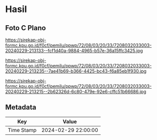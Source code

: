 # Hasil

## Foto C Plano

https://sirekap-obj-formc.kpu.go.id/f0cf/pemilu/ppwp/72/08/03/20/33/7208032033003-20240229-213133--fcf1d40a-9884-4965-b57e-36a15ffc3425.jpg

https://sirekap-obj-formc.kpu.go.id/f0cf/pemilu/ppwp/72/08/03/20/33/7208032033003-20240229-213235--7ae41b69-b366-4425-bc43-f6a85eb1f930.jpg

https://sirekap-obj-formc.kpu.go.id/f0cf/pemilu/ppwp/72/08/03/20/33/7208032033003-20240229-213215--2b62326d-6c80-479e-92e6-cffc51b66686.jpg


## Metadata

| Key        | Value               |
| ---------- | ------------------- |
| Time Stamp | 2024-02-29 22:00:00 |



